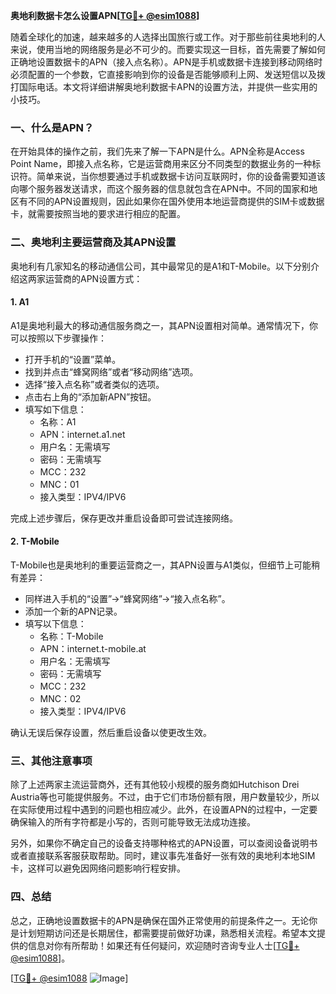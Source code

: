 **奥地利数据卡怎么设置APN[[TG💪+ @esim1088](https://t.me/s/esim1088)]**

随着全球化的加速，越来越多的人选择出国旅行或工作。对于那些前往奥地利的人来说，使用当地的网络服务是必不可少的。而要实现这一目标，首先需要了解如何正确地设置数据卡的APN（接入点名称）。APN是手机或数据卡连接到移动网络时必须配置的一个参数，它直接影响到你的设备是否能够顺利上网、发送短信以及拨打国际电话。本文将详细讲解奥地利数据卡APN的设置方法，并提供一些实用的小技巧。

### 一、什么是APN？

在开始具体的操作之前，我们先来了解一下APN是什么。APN全称是Access Point Name，即接入点名称，它是运营商用来区分不同类型的数据业务的一种标识符。简单来说，当你想要通过手机或数据卡访问互联网时，你的设备需要知道该向哪个服务器发送请求，而这个服务器的信息就包含在APN中。不同的国家和地区有不同的APN设置规则，因此如果你在国外使用本地运营商提供的SIM卡或数据卡，就需要按照当地的要求进行相应的配置。

### 二、奥地利主要运营商及其APN设置

奥地利有几家知名的移动通信公司，其中最常见的是A1和T-Mobile。以下分别介绍这两家运营商的APN设置方式：

#### 1. A1
A1是奥地利最大的移动通信服务商之一，其APN设置相对简单。通常情况下，你可以按照以下步骤操作：
- 打开手机的“设置”菜单。
- 找到并点击“蜂窝网络”或者“移动网络”选项。
- 选择“接入点名称”或者类似的选项。
- 点击右上角的“添加新APN”按钮。
- 填写如下信息：
  - 名称：A1
  - APN：internet.a1.net
  - 用户名：无需填写
  - 密码：无需填写
  - MCC：232
  - MNC：01
  - 接入类型：IPV4/IPV6

完成上述步骤后，保存更改并重启设备即可尝试连接网络。

#### 2. T-Mobile
T-Mobile也是奥地利的重要运营商之一，其APN设置与A1类似，但细节上可能稍有差异：
- 同样进入手机的“设置”->“蜂窝网络”->“接入点名称”。
- 添加一个新的APN记录。
- 填写以下信息：
  - 名称：T-Mobile
  - APN：internet.t-mobile.at
  - 用户名：无需填写
  - 密码：无需填写
  - MCC：232
  - MNC：02
  - 接入类型：IPV4/IPV6

确认无误后保存设置，然后重启设备以使更改生效。

### 三、其他注意事项

除了上述两家主流运营商外，还有其他较小规模的服务商如Hutchison Drei Austria等也可能提供服务。不过，由于它们市场份额有限，用户数量较少，所以在实际使用过程中遇到的问题也相应减少。此外，在设置APN的过程中，一定要确保输入的所有字符都是小写的，否则可能导致无法成功连接。

另外，如果你不确定自己的设备支持哪种格式的APN设置，可以查阅设备说明书或者直接联系客服获取帮助。同时，建议事先准备好一张有效的奥地利本地SIM卡，这样可以避免因网络问题影响行程安排。

### 四、总结

总之，正确地设置数据卡的APN是确保在国外正常使用的前提条件之一。无论你是计划短期访问还是长期居住，都需要提前做好功课，熟悉相关流程。希望本文提供的信息对你有所帮助！如果还有任何疑问，欢迎随时咨询专业人士[[TG💪+ @esim1088](https://t.me/s/esim1088)]。

[[TG💪+ @esim1088](https://t.me/s/esim1088) ![Image](https://i.postimg.cc/4NQfJmqS/Snipaste-2025-05-13-00-14-12.png)]